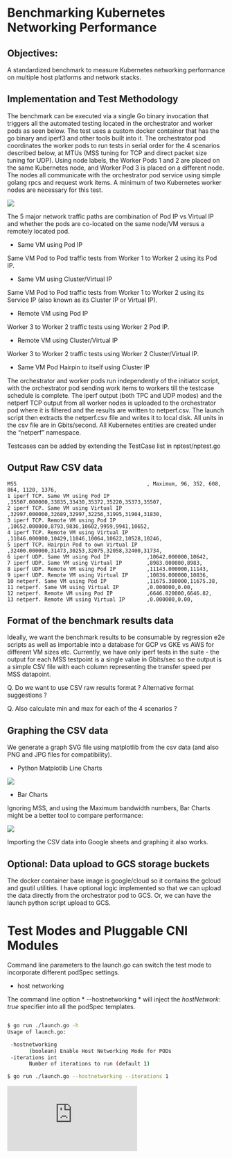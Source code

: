 # Benchmarking Kubernetes Networking Performance

## Objectives:
A standardized benchmark to measure Kubernetes networking performance on multiple host platforms and network stacks.

## Implementation and Test Methodology

The benchmark can be executed via a single Go binary invocation that triggers all the automated testing located in the orchestrator and worker pods as seen below. The test uses a custom docker container that has the go binary and iperf3 and other tools built into it. 
The orchestrator pod coordinates the worker pods to run tests in serial order for the 4 scenarios described below, at MTUs (MSS tuning for TCP and direct packet size tuning for UDP).
Using node labels, the Worker Pods 1 and 2 are placed on the same Kubernetes node, and Worker Pod 3 is placed on a different node. The nodes all communicate with the orchestrator pod service using simple golang rpcs and request work items. A minimum of two Kubernetes worker nodes are necessary for this test.

![](images/BenchmarkingKubernetesNetworkingPerformance.svg)

The 5 major network traffic paths are combination of Pod IP vs Virtual IP and whether the pods are co-located on the same node/VM versus a remotely located pod.

* Same VM using Pod IP

Same VM Pod to Pod traffic tests from Worker 1 to Worker 2 using its Pod IP.

* Same VM using Cluster/Virtual IP

Same VM Pod to Pod traffic tests from Worker 1 to Worker 2 using its Service IP (also known as its Cluster IP or Virtual IP).

* Remote VM using Pod IP

Worker 3 to Worker 2 traffic tests using Worker 2 Pod IP.

* Remote VM using Cluster/Virtual IP

Worker 3 to Worker 2 traffic tests using Worker 2 Cluster/Virtual IP.

* Same VM Pod Hairpin to itself using Cluster IP

The orchestrator and worker pods run independently of the initiator script, with the orchestrator pod sending work items to workers till the testcase schedule is complete.
The iperf output (both TPC and UDP modes) and the netperf TCP output from all worker nodes is uploaded to the orchestrator pod where it is filtered and the results are written to netperf.csv.
The launch script then extracts the netperf.csv file and writes it to local disk. All units in the csv file are in Gbits/second.
All Kubernetes entities are created under the “netperf” namespace.

Testcases can be added by extending the TestCase list in nptest/nptest.go

## Output Raw CSV data

```console
MSS                                          , Maximum, 96, 352, 608, 864, 1120, 1376,
1 iperf TCP. Same VM using Pod IP            ,35507.000000,33835,33430,35372,35220,35373,35507,
2 iperf TCP. Same VM using Virtual IP        ,32997.000000,32689,32997,32256,31995,31904,31830,
3 iperf TCP. Remote VM using Pod IP          ,10652.000000,8793,9836,10602,9959,9941,10652,
4 iperf TCP. Remote VM using Virtual IP      ,11046.000000,10429,11046,10064,10622,10528,10246,
5 iperf TCP. Hairpin Pod to own Virtual IP   ,32400.000000,31473,30253,32075,32058,32400,31734,
6 iperf UDP. Same VM using Pod IP            ,10642.000000,10642,
7 iperf UDP. Same VM using Virtual IP        ,8983.000000,8983,
8 iperf UDP. Remote VM using Pod IP          ,11143.000000,11143,
9 iperf UDP. Remote VM using Virtual IP      ,10836.000000,10836,
10 netperf. Same VM using Pod IP             ,11675.380000,11675.38,
11 netperf. Same VM using Virtual IP         ,0.000000,0.00,
12 netperf. Remote VM using Pod IP           ,6646.820000,6646.82,
13 netperf. Remote VM using Virtual IP       ,0.000000,0.00,

```

## Format of the benchmark results data

Ideally, we want the benchmark results to be consumable by regression e2e scripts as well as importable into a database for GCP vs GKE vs AWS for different VM sizes etc.
Currently, we have only iperf tests in the suite - the output for each MSS testpoint is a single value in Gbits/sec so the output is a simple CSV file with each column representing the transfer speed per MSS datapoint.

Q. Do we want to use CSV raw results format ? Alternative format suggestions ?

Q. Also calculate min and max for each of the 4 scenarios ?

## Graphing the CSV data

We generate a graph SVG file using matplotlib from the csv data (and also PNG and JPG files for compatibility).

* Python Matplotlib Line Charts

![](images/netperf.svg)

* Bar Charts 

Ignoring MSS, and using the Maximum bandwidth numbers, Bar Charts might be a better tool to compare performance:

![](images/netperf.bar.svg)
 
Importing the CSV data into Google sheets and graphing it also works.

## Optional: Data upload to GCS storage buckets
The docker container base image is google/cloud so it contains the gcloud and gsutil utilities. I have optional logic implemented so that we can upload the data directly from the orchestrator pod to GCS.
Or, we can have the launch python script upload to GCS.

# Test Modes and Pluggable CNI Modules

Command line parameters to the launch.go can switch the test mode to incorporate different podSpec settings.

* host networking

 The command line option * --hostnetworking * will inject the *hostNetwork: true* specifier into all the podSpec templates.
 
 ```bash
 
 $ go run ./launch.go -h
 Usage of launch.go:

  -hostnetworking
        (boolean) Enable Host Networking Mode for PODs
  -iterations int
        Number of iterations to run (default 1)

 $ go run ./launch.go --hostnetworking --iterations 1
 
 ```


[![Analytics](https://kubernetes-site.appspot.com/UA-36037335-10/GitHub/test/benchmarks/netperf/README.md?pixel)]()
